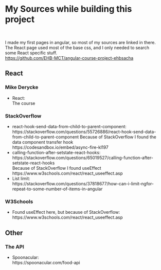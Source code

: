 # My Sources while building this project

</br>

I made my first pages in angular, so most of my sources are linked in there.</br>
The React page used most of the base css, 
and I only needed to search some React specific stuff.</br>
https://github.com/EHB-MCT/angular-course-project-ehbsacha

## React

### Mike Derycke
<ul>
  <li>
    React:</br>
    The course
  </li>
</ul>

### StackOverflow
<ul>
  <li>
    react-hook-send-data-from-child-to-parent-component:</br>
    https://stackoverflow.com/questions/55726886/react-hook-send-data-from-child-to-parent-component
    Because of StackOverflow I found the data component transfer hook</br>
    https://codesandbox.io/embed/async-fire-kl197
  </li>
  <li>
    calling-function-after-setstate-react-hooks:</br>
    https://stackoverflow.com/questions/65019527/calling-function-after-setstate-react-hooks</br>
    Because of StackOverflow I found useEffect</br>
    https://www.w3schools.com/react/react_useeffect.asp
  </li>
  <li>
    List limit:</br>
    https://stackoverflow.com/questions/37818677/how-can-i-limit-ngfor-repeat-to-some-number-of-items-in-angular
  </li>
</ul>

### W3Schools
<ul>
  <li>
    Found useEffect here, but because of StackOverflow:</br>
    https://www.w3schools.com/react/react_useeffect.asp
  </li>
</ul>

## Other

### The API
<ul>
  <li>
    Spoonacular:</br>
    https://spoonacular.com/food-api
  </li>
</ul>